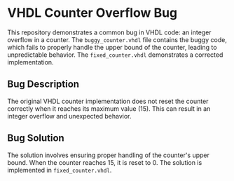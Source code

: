 # VHDL Counter Overflow Bug

This repository demonstrates a common bug in VHDL code: an integer overflow in a counter.  The `buggy_counter.vhdl` file contains the buggy code, which fails to properly handle the upper bound of the counter, leading to unpredictable behavior. The `fixed_counter.vhdl` demonstrates a corrected implementation.

## Bug Description
The original VHDL counter implementation does not reset the counter correctly when it reaches its maximum value (15). This can result in an integer overflow and unexpected behavior. 

## Bug Solution
The solution involves ensuring proper handling of the counter's upper bound. When the counter reaches 15, it is reset to 0.  The solution is implemented in `fixed_counter.vhdl`.